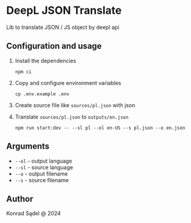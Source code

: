 # DeepL JSON Translate
Lib to translate JSON / JS object by deepl api

## Configuration and usage
1. Install the dependencies
    ```shell
    npm ci
    ```

1. Copy and configure environment variables
    ```shell
    cp .env.example .env
    ```

1. Create source file like `sources/pl.json` with json

1. Translate `sources/pl.json` to `outputs/en.json`
    ```shell
    npm run start:dev -- --sl pl --ol en-US --s pl.json --o en.json
    ```

## Arguments
- `--ol` - output language
- `--sl` - source language
- `--o` - output filename
- `--s` - source filename

## Author
Konrad Sądel @ 2024
